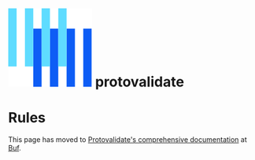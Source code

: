 # ![The Buf logo](https://raw.githubusercontent.com/bufbuild/protovalidate/main/.github/buf-logo.svg) protovalidate

# Rules

This page has moved to [Protovalidate's comprehensive documentation][protovalidate] at [Buf][buf].

[buf]: https://buf.build
[protovalidate]: https://buf.build/docs/protovalidate/overview/
